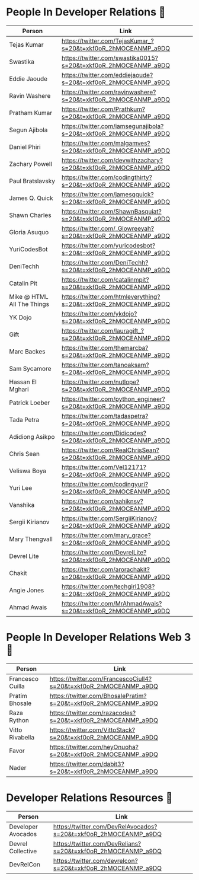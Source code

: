 # People In Developer Relations 🥑
| Person           | Link |
| ------------- |------------- |
| Tejas Kumar|https://twitter.com/TejasKumar_?s=20&t=xkf0oR_2hMOCEANMP_a9DQ|
| Swastika| https://twitter.com/swastika0015?s=20&t=xkf0oR_2hMOCEANMP_a9DQ|
| Eddie Jaoude|https://twitter.com/eddiejaoude?s=20&t=xkf0oR_2hMOCEANMP_a9DQ|
| Ravin Washere |https://twitter.com/ravinwashere?s=20&t=xkf0oR_2hMOCEANMP_a9DQ|
| Pratham Kumar   |https://twitter.com/Prathkum?s=20&t=xkf0oR_2hMOCEANMP_a9DQ|
| Segun Ajibola|https://twitter.com/iamsegunajibola?s=20&t=xkf0oR_2hMOCEANMP_a9DQ |
| Daniel Phiri|https://twitter.com/malgamves?s=20&t=xkf0oR_2hMOCEANMP_a9DQ |
| Zachary Powell|https://twitter.com/devwithzachary?s=20&t=xkf0oR_2hMOCEANMP_a9DQ |
| Paul Bratslavsky|https://twitter.com/codingthirty?s=20&t=xkf0oR_2hMOCEANMP_a9DQ |
| James Q. Quick|https://twitter.com/jamesqquick?s=20&t=xkf0oR_2hMOCEANMP_a9DQ |
| Shawn Charles| https://twitter.com/ShawnBasquiat?s=20&t=xkf0oR_2hMOCEANMP_a9DQ|
| Gloria Asuquo|https://twitter.com/_Glowreeyah?s=20&t=xkf0oR_2hMOCEANMP_a9DQ |
| YuriCodesBot|https://twitter.com/yuricodesbot?s=20&t=xkf0oR_2hMOCEANMP_a9DQ |
| DeniTechh|https://twitter.com/DeniTechh?s=20&t=xkf0oR_2hMOCEANMP_a9DQ |
| Catalin Pit|https://twitter.com/catalinmpit?s=20&t=xkf0oR_2hMOCEANMP_a9DQ |
| Mike @ HTML All The Things |https://twitter.com/htmleverything?s=20&t=xkf0oR_2hMOCEANMP_a9DQ |
| YK Dojo|https://twitter.com/ykdojo?s=20&t=xkf0oR_2hMOCEANMP_a9DQ|
| Gift |https://twitter.com/lauragift_?s=20&t=xkf0oR_2hMOCEANMP_a9DQ|
| Marc Backes |https://twitter.com/themarcba?s=20&t=xkf0oR_2hMOCEANMP_a9DQ |
| Sam Sycamore |https://twitter.com/tanoaksam?s=20&t=xkf0oR_2hMOCEANMP_a9DQ|
| Hassan El Mghari|https://twitter.com/nutlope?s=20&t=xkf0oR_2hMOCEANMP_a9DQ|
| Patrick Loeber |https://twitter.com/python_engineer?s=20&t=xkf0oR_2hMOCEANMP_a9DQ|
| Tada Petra|https://twitter.com/tadaspetra?s=20&t=xkf0oR_2hMOCEANMP_a9DQ|
| Adidiong Asikpo|https://twitter.com/Didicodes?s=20&t=xkf0oR_2hMOCEANMP_a9DQ|
| Chris Sean| https://twitter.com/RealChrisSean?s=20&t=xkf0oR_2hMOCEANMP_a9DQ|
| Veliswa Boya|https://twitter.com/Vel12171?s=20&t=xkf0oR_2hMOCEANMP_a9DQ|
| Yuri Lee|https://twitter.com/codingyuri?s=20&t=xkf0oR_2hMOCEANMP_a9DQ|
| Vanshika|https://twitter.com/aahiknsv?s=20&t=xkf0oR_2hMOCEANMP_a9DQ|
| Sergii Kirianov|https://twitter.com/SergiiKirianov?s=20&t=xkf0oR_2hMOCEANMP_a9DQ|
| Mary Thengvall|https://twitter.com/mary_grace?s=20&t=xkf0oR_2hMOCEANMP_a9DQ|
| Devrel Lite|https://twitter.com/DevrelLite?s=20&t=xkf0oR_2hMOCEANMP_a9DQ|
| Chakit|https://twitter.com/arorachakit?s=20&t=xkf0oR_2hMOCEANMP_a9DQ|
| Angie Jones|https://twitter.com/techgirl1908?s=20&t=xkf0oR_2hMOCEANMP_a9DQ|
| Ahmad Awais|https://twitter.com/MrAhmadAwais?s=20&t=xkf0oR_2hMOCEANMP_a9DQ|


# People In Developer Relations Web 3 🥑
| Person           | Link |
| ------------- |------------- |
| Francesco Cuilla |https://twitter.com/FrancescoCiull4?s=20&t=xkf0oR_2hMOCEANMP_a9DQ|
| Pratim Bhosale |https://twitter.com/BhosalePratim?s=20&t=xkf0oR_2hMOCEANMP_a9DQ |
| Raza Rython|https://twitter.com/razacodes?s=20&t=xkf0oR_2hMOCEANMP_a9DQ |
| Vitto Rivabella|https://twitter.com/VittoStack?s=20&t=xkf0oR_2hMOCEANMP_a9DQ |
| Favor |https://twitter.com/heyOnuoha?s=20&t=xkf0oR_2hMOCEANMP_a9DQ |
| Nader |https://twitter.com/dabit3?s=20&t=xkf0oR_2hMOCEANMP_a9DQ|

# Developer Relations Resources 🥑
| Person           | Link |
| ------------- |------------- |
| Developer Avocados |https://twitter.com/DevRelAvocados?s=20&t=xkf0oR_2hMOCEANMP_a9DQ|
| Devrel Collective|https://twitter.com/DevRelians?s=20&t=xkf0oR_2hMOCEANMP_a9DQ|
| DevRelCon|https://twitter.com/devrelcon?s=20&t=xkf0oR_2hMOCEANMP_a9DQ|
